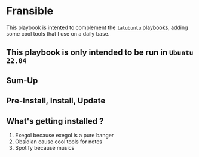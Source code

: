 # Fransible

This playbook is intented to complement the [`lalubuntu` playbooks](https://github.com/laluka/lalubuntu), adding some cool tools that I use on a daily base.

## This playbook is only intended to be run in `Ubuntu 22.04`

## Sum-Up

<todo>

## Pre-Install, Install, Update

<todo>

## What's getting installed ?

1. Exegol because exegol is a pure banger
2. Obsidian cause cool tools for notes
3. Spotify because musics